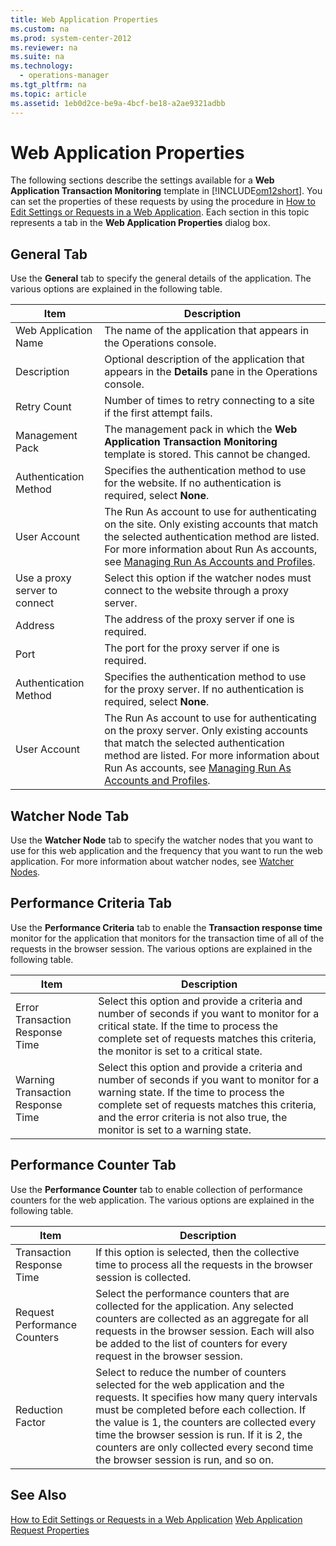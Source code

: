 ```yaml
---
title: Web Application Properties
ms.custom: na
ms.prod: system-center-2012
ms.reviewer: na
ms.suite: na
ms.technology: 
  - operations-manager
ms.tgt_pltfrm: na
ms.topic: article
ms.assetid: 1eb0d2ce-be9a-4bcf-be18-a2ae9321adbb
---
```

# Web Application Properties
The following sections describe the settings available for a **Web Application Transaction Monitoring** template in [!INCLUDE[om12short](./Token/om12short_md.md)]. You can set the properties of these requests by using the procedure in [How to Edit Settings or Requests in a Web Application](./How-to-Edit-Settings-or-Requests-in-a-Web-Application.md). Each section in this topic represents a tab in the **Web Application Properties** dialog box.

## General Tab
Use the **General** tab to specify the general details of the application. The various options are explained in the following table.

|Item|Description|
|--------|---------------|
|Web Application Name|The name of the application that appears in the Operations console.|
|Description|Optional description of the application that appears in the **Details** pane in the Operations console.|
|Retry Count|Number of times to retry connecting to a site if the first attempt fails.|
|Management Pack|The management pack in which the **Web Application Transaction Monitoring** template is stored. This cannot be changed.|
|Authentication Method|Specifies the authentication method to use for the website. If no authentication is required, select **None**.|
|User Account|The Run As account to use for authenticating on the site. Only existing accounts that match the selected authentication method are listed. For more information about Run As accounts, see [Managing Run As Accounts and Profiles](./Managing-Run-As-Accounts-and-Profiles.md).|
|Use a proxy server to connect|Select this option if the watcher nodes must connect to the website through a proxy server.|
|Address|The address of the proxy server if one is required.|
|Port|The port for the proxy server if one is required.|
|Authentication Method|Specifies the authentication method to use for the proxy server. If no authentication is required, select **None**.|
|User Account|The Run As account to use for authenticating on the proxy server. Only existing accounts that match the selected authentication method are listed. For more information about Run As accounts, see [Managing Run As Accounts and Profiles](./Managing-Run-As-Accounts-and-Profiles.md).|

## Watcher Node Tab
Use the **Watcher Node** tab to specify the watcher nodes that you want to use for this web application and the frequency that you want to run the web application. For more information about watcher nodes, see [Watcher Nodes](./Watcher-Nodes.md).

## Performance Criteria Tab
Use the **Performance Criteria** tab to enable the **Transaction response time** monitor for the application that monitors for the transaction time of all of the requests in the browser session. The various options are explained in the following table.

|Item|Description|
|--------|---------------|
|Error Transaction Response Time|Select this option and provide a criteria and number of seconds if you want to monitor for a critical state. If the time to process the complete set of requests matches this criteria, the monitor is set to a critical state.|
|Warning Transaction Response Time|Select this option and provide a criteria and number of seconds if you want to monitor for a warning state. If the time to process the complete set of requests matches this criteria, and the error criteria is not also true, the monitor is set to a warning state.|

## Performance Counter Tab
Use the **Performance Counter** tab to enable collection of performance counters for the web application. The various options are explained in the following table.

|Item|Description|
|--------|---------------|
|Transaction Response Time|If this option is selected, then the collective time to process all the requests in the browser session is collected.|
|Request Performance Counters|Select the performance counters that are collected for the application. Any selected counters are collected as an aggregate for all requests in the browser session. Each will also be added to the list of counters for every request in the browser session.|
|Reduction Factor|Select to reduce the number of counters selected for the web application and the requests. It specifies how many query intervals must be completed before each collection. If the value is 1, the counters are collected every time  the browser session is run. If it is 2, the counters are only collected every second time the browser session is run, and so on.|

## See Also
[How to Edit Settings or Requests in a Web Application](./How-to-Edit-Settings-or-Requests-in-a-Web-Application.md)
[Web Application Request Properties](./Web-Application-Request-Properties.md)


